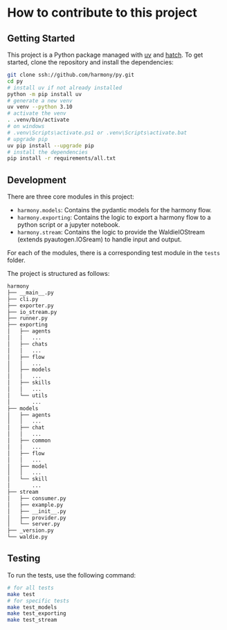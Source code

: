 # How to contribute to this project

## Getting Started

This project is a Python package managed with [uv](https://github.com/astral-sh/uv) and [hatch](https://github.com/pypa/hatch). To get started, clone the repository and install the dependencies:

```bash
git clone ssh://github.com/harmony/py.git
cd py
# install uv if not already installed
python -m pip install uv
# generate a new venv
uv venv --python 3.10
# activate the venv
. .venv/bin/activate
# on windows
# .venv\Scripts\activate.ps1 or .venv\Scripts\activate.bat
# upgrade pip
uv pip install --upgrade pip
# install the dependencies
pip install -r requirements/all.txt
```

## Development

There are three core modules in this project:

- `harmony.models`: Contains the pydantic models for the harmony flow.
- `harmony.exporting`: Contains the logic to export a harmony flow to a python script or a jupyter notebook.
- `harmony.stream`: Contains the logic to provide the WaldieIOStream (extends pyautogen.IOSream) to handle input and output.

For each of the modules, there is a corresponding test module in the `tests` folder.

The project is structured as follows:

``` bash
harmony
├── __main__.py
├── cli.py
├── exporter.py
├── io_stream.py
├── runner.py
├── exporting
│   ├── agents
│   │   ...
│   ├── chats
│   │   ...
│   ├── flow
│   │   ...
│   ├── models
│   │   ...
│   ├── skills
│   │   ...
│   └── utils
│       ...
├── models
│   ├── agents
│   │   ...
│   ├── chat
│   │   ...
│   ├── common
│   │   ...
│   ├── flow
│   │   ...
│   ├── model
│   │   ...
│   └── skill
│       ...
├── stream
│   ├── consumer.py
│   ├── example.py
│   ├── __init__.py
│   ├── provider.py
│   └── server.py
├── _version.py
└── waldie.py
```

## Testing

To run the tests, use the following command:

```bash
# for all tests
make test
# for specific tests
make test_models
make test_exporting
make test_stream
```
